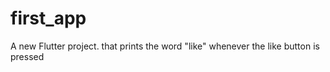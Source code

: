# first_app

A new Flutter project. that prints the word "like" whenever the like button is pressed 

